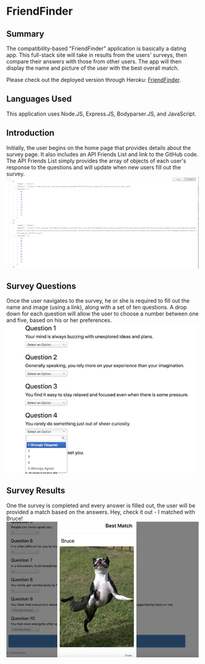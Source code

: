 # FriendFinder

## Summary
The compatibility-based "FriendFinder" application is basically a dating app. This full-stack site will take in results from the users' surveys, then compare their answers with those from other users. The app will then display the name and picture of the user with the best overall match.

Please check out the deployed version through Heroku: [FriendFinder](https://cait-friendfinder.herokuapp.com/).

## Languages Used
This application uses Node.JS, Express.JS, Bodyparser.JS, and JavaScript.

## Introduction
Initially, the user begins on the home page that provides details about the survey page. It also includes an API Friends List and link to the GitHub code. The API Friends List simply provides the array of objects of each user's response to the questions and will update when new users fill out the survey.
![Friends Array](images/friendsArray.png)

## Survey Questions
Once the user navigates to the survey, he or she is required to fill out the name and image (using a link), along with a set of ten questions. A drop down for each question will allow the user to choose a number between one and five, based on his or her preferences.
![Question Options](images/questionOptions.png)

## Survey Results
One the survey is completed and every answer is filled out, the user will be provided a match based on the answers. Hey, check it out - I matched with Bruce!
![Match Result](images/myMatch.png)
